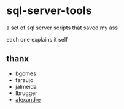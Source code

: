 # sql-server-tools #

a set of sql server scripts that saved my ass

each one explains it self

## thanx ##
- bgomes
- faraujo
- jalmeida
- lbrugger
- [aIexandre](https://github.com/aIexandre)
